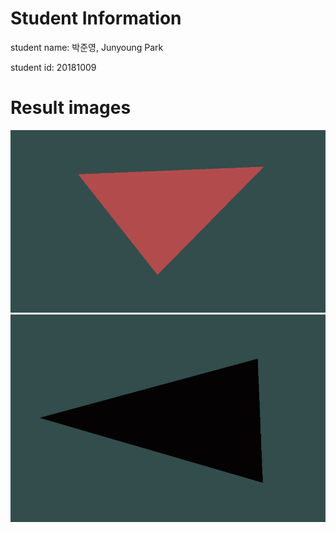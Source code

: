 # Student Information

student name: 박준영, Junyoung Park


student id: 20181009



# Result images
![Alt text](doc/캡처1.PNG)
![Alt text](doc/캡처2.PNG)
